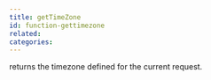 ```yaml
---
title: getTimeZone
id: function-gettimezone
related:
categories:
---
```


returns the timezone defined for the current request.